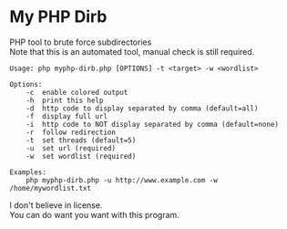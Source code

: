 # My PHP Dirb
PHP tool to brute force subdirectories  
Note that this is an automated tool, manual check is still required.  

```
Usage: php myphp-dirb.php [OPTIONS] -t <target> -w <wordlist>

Options:
	-c	enable colored output
	-h	print this help
	-d	http code to display separated by comma (default=all)
	-f	display full url
	-i	http code to NOT display separated by comma (default=none)
	-r	follow redirection
	-t	set threads (default=5)
	-u	set url (required)
	-w	set wordlist (required)

Examples:
	php myphp-dirb.php -u http://www.example.com -w /home/mywordlist.txt
```

I don't believe in license.  
You can do want you want with this program.  
